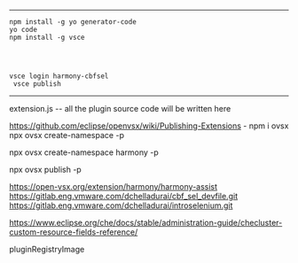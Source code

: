 

------------------------
```
npm install -g yo generator-code
yo code
npm install -g vsce




vsce login harmony-cbfsel
 vsce publish
```
------------------------


extension.js -- all the plugin source code will be written here

https://github.com/eclipse/openvsx/wiki/Publishing-Extensions - 
npm i ovsx
npx ovsx create-namespace <name> -p <token>

npx ovsx create-namespace harmony -p <token>

npx ovsx publish -p <token>



https://open-vsx.org/extension/harmony/harmony-assist
https://gitlab.eng.vmware.com/dchelladurai/cbf_sel_devfile.git
https://gitlab.eng.vmware.com/dchelladurai/introselenium.git

https://www.eclipse.org/che/docs/stable/administration-guide/checluster-custom-resource-fields-reference/

pluginRegistryImage